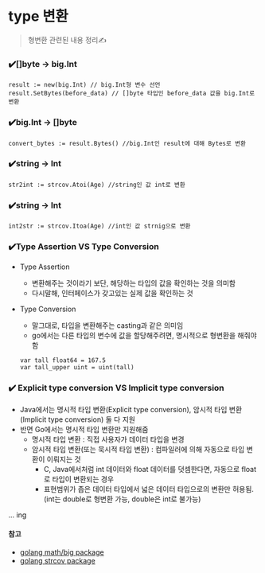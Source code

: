 # type 변환
> 형변환 관련된 내용 정리✍
   
   
### ✔️[]byte → big.Int
``` 
result := new(big.Int) // big.Int형 변수 선언
result.SetBytes(before_data) // []byte 타입인 before_data 값을 big.Int로 변환
```

### ✔️big.Int → []byte
```
convert_bytes := result.Bytes() //big.Int인 result에 대해 Bytes로 변환
```

### ✔️string → Int
```
str2int := strcov.Atoi(Age) //string인 값 int로 변환
```

### ✔️string → Int
```
int2str := strcov.Itoa(Age) //int인 값 strnig으로 변환
```

### ✔️Type Assertion VS Type Conversion
+ Type Assertion
   + 변환해주는 것이라기 보단, 해당하는 타입의 값을 확인하는 것을 의미함
   + 다시말해, 인터페이스가 갖고있는 실제 값을 확인하는 것
  
+ Type Conversion
   + 말그대로, 타입을 변환해주는 casting과 같은 의미임
   + go에서는 다른 타입의 변수에 값을 할당해주려면, 명시적으로 형변환을 해줘야 함
   ```
   var tall float64 = 167.5
   var tall_upper uint = uint(tall)
   ```
### ✔️ Explicit type conversion VS Implicit type conversion
+ Java에서는 명시적 타입 변환(Explicit type conversion), 암시적 타입 변환(Implicit type conversion) 둘 다 지원
+ 반면 Go에서는 명시적 타입 변환만 지원해줌
   + 명시적 타입 변환 : 직접 사용자가 데이터 타입을 변경
   + 암시적 타입 변환(또는 묵시적 타입 변환) : 컴파일러에 의해 자동으로 타입 변환이 이뤄지는 것
      + C, Java에서처럼 int 데이터와 float 데이터를 덧셈한다면, 자동으로 float로 타입이 변환되는 경우
      + 표현범위가 좁은 데이터 타입에서 넓은 데이터 타입으로의 변환만 허용됨. (int는 double로 형변환 가능, double은 int로 불가능)
    

... ing   

#### 참고
 + [golang math/big package](https://pkg.go.dev/math/big)
 + [golang strcov package](https://pkg.go.dev/strconv)   
 
